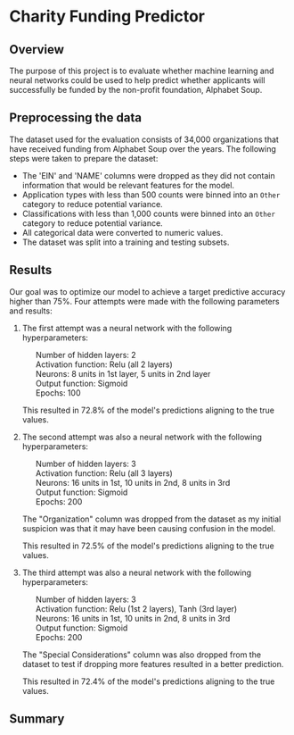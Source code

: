 # Charity Funding Predictor

## Overview
The purpose of this project is to evaluate whether machine learning and neural networks could be used to help predict whether applicants will successfully be funded by the non-profit foundation, Alphabet Soup.

## Preprocessing the data
The dataset used for the evaluation consists of 34,000 organizations that have received funding from Alphabet Soup over the years.
The following steps were taken to prepare the dataset:
* The 'EIN' and 'NAME' columns were dropped as they did not contain information that would be relevant features for the model.
* Application types with less than 500 counts were binned into an `Other` category to reduce potential variance.
* Classifications with less than 1,000 counts were binned into an `Other` category to reduce potential variance.
* All categorical data were converted to numeric values.
* The dataset was split into a training and testing subsets.

## Results
Our goal was to optimize our model to achieve a target predictive accuracy higher than 75%. Four attempts were made with the following parameters and results:
1. The first attempt was a neural network with the following hyperparameters:
    <ul>Number of hidden layers: 2</ul>
    <ul>Activation function: Relu (all 2 layers)</ul>
    <ul>Neurons: 8 units in 1st layer, 5 units in 2nd layer</ul>
    <ul>Output function: Sigmoid</ul>
    <ul>Epochs: 100</ul>

    This resulted in 72.8% of the model's predictions aligning to the true values.

2. The second attempt was also a neural network with the following hyperparameters:
    <ul>Number of hidden layers: 3</ul>
    <ul>Activation function: Relu (all 3 layers)</ul>
    <ul>Neurons: 16 units in 1st, 10 units in 2nd, 8 units in 3rd</ul>
    <ul>Output function: Sigmoid</ul>
    <ul>Epochs: 200</ul>

    The "Organization" column was dropped from the dataset as my initial suspicion was that it may have been causing confusion in the model.
    
    This resulted in 72.5% of the model's predictions aligning to the true values.

3. The third attempt was also a neural network with the following hyperparameters:
    <ul>Number of hidden layers: 3</ul>
    <ul>Activation function: Relu (1st 2 layers), Tanh (3rd layer)</ul>
    <ul>Neurons: 16 units in 1st, 10 units in 2nd, 8 units in 3rd</ul>
    <ul>Output function: Sigmoid</ul>
    <ul>Epochs: 200</ul>
    
    The "Special Considerations" column was also dropped from the dataset to test if dropping more features resulted in a better prediction.

    This resulted in 72.4% of the model's predictions aligning to the true values.

## Summary